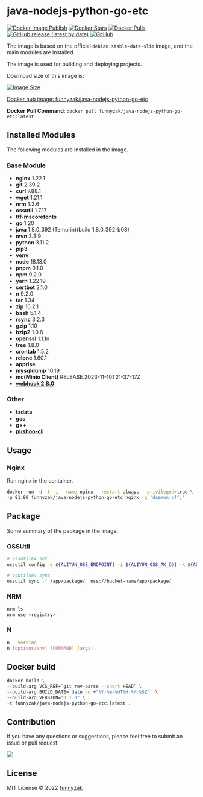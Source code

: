 # java-nodejs-python-go-etc

[![Docker Image Publish](https://github.com/funnyzak/java-nodejs-python-go-etc-docker/actions/workflows/image-publish.yml/badge.svg)](https://github.com/funnyzak/java-nodejs-python-go-etc-docker/actions/workflows/image-publish.yml)
[![Docker Stars][docker-star-image]][repository-url]
[![Docker Pulls][docker-pull-image]][repository-url]
[![GitHub release (latest by date)][latest-release]][repository-url]
[![GitHub][license-image]][repository-url]

The image is based on the official `debian:stable-date-slim` image, and the main modules are installed.

The image is used for building and deploying projects.

Download size of this image is:

[![Image Size][docker-image-size]][docker-hub-url]

[Docker hub image: funnyzak/java-nodejs-python-go-etc][docker-hub-url]

**Docker Pull Command**: `docker pull funnyzak/java-nodejs-python-go-etc:latest`

## Installed Modules

The following modules are installed in the image.

### Base Module

- **nginx** 1.22.1
- **git** 2.39.2
- **curl** 7.88.1
- **wget** 1.21.1
- **nrm** 1.2.6
- **ossutil** 1.7.17
- **ttf-mscorefonts**
- **go** 1.20
- **java** 1.8.0_392 (Temurin)(build 1.8.0_392-b08)
- **mvn** 3.3.9
- **python** 3.11.2
- **pip3**
- **venv**
- **node** 18.13.0
- **pnpm** 9.1.0
- **npm** 9.2.0
- **yarn** 1.22.19
- **certbot** 2.1.0
- **n** 9.2.0
- **tar** 1.34
- **zip** 10.2.1
- **bash** 5.1.4
- **rsync** 3.2.3
- **gzip** 1.10
- **bzip2** 1.0.8
- **openssl** 1.1.1n
- **tree** 1.8.0
- **crontab** 1.5.2
- **rclone** 1.60.1
- **apprise** 
- **mysqldump** 10.19
- **mc(Minio Client)** RELEASE.2023-11-10T21-37-17Z
- **[webhook 2.8.0](https://github.com/adnanh/webhook)**

### Other

- **tzdata**
- **gcc**
- **g++**
- **[pushoo-cli](https://github.com/funnyzak/pushoo-cli)**

## Usage

### Nginx

Run nginx in the container.

```bash
docker run -d -t -i --name nginx --restart always --privileged=true \
-p 81:80 funnyzak/java-nodejs-python-go-etc nginx -g 'daemon off;'
```

## Package

Some summary of the package in the image.

### OSSUtil

```bash
# ossutil64 set
ossutil config -e ${ALIYUN_OSS_ENDPOINT} -i ${ALIYUN_OSS_AK_ID} -k ${ALIYUN_OSS_AK_SID} -L CH

# osutils64 sync
ossutil sync -f /app/package/  oss://bucket-name/app/package/
```

### NRM

```bash
nrm ls
nrm use <registry>
```

### N

```bash
n --version
n [options/env] [COMMAND] [args]
```

## Docker build

```bash
docker build \
--build-arg VCS_REF=`git rev-parse --short HEAD` \
--build-arg BUILD_DATE=`date -u +"%Y-%m-%dT%H:%M:%SZ"` \
--build-arg VERSION="0.1.0" \
-t funnyzak/java-nodejs-python-go-etc:latest .
```

## Contribution

If you have any questions or suggestions, please feel free to submit an issue or pull request.

<a href="https://github.com/funnyzak/java-nodejs-python-go-etc-docker/graphs/contributors">
  <img src="https://contrib.rocks/image?repo=funnyzak/java-nodejs-python-go-etc-docker" />
</a>

## License

MIT License © 2022 [funnyzak](https://github.com/funnyzak)

[build-status-image]: https://github.com/funnyzak/java-nodejs-python-go-etc-docker/actions/workflows/build.yml/badge.svg
[build-status]: https://github.com/funnyzak/java-nodejs-python-go-etc-docker/actions
[repository-url]: https://github.com/funnyzak/java-nodejs-python-go-etc-docker
[license-image]: https://img.shields.io/github/license/funnyzak/java-nodejs-python-go-etc-docker?style=flat-square&logo=github&logoColor=white&label=license
[latest-release]: https://img.shields.io/github/v/release/funnyzak/java-nodejs-python-go-etc-docker
[docker-star-image]: https://img.shields.io/docker/stars/funnyzak/java-nodejs-python-go-etc.svg?style=flat-square
[docker-pull-image]: https://img.shields.io/docker/pulls/funnyzak/java-nodejs-python-go-etc.svg?style=flat-square
[docker-image-size]: https://img.shields.io/docker/image-size/funnyzak/java-nodejs-python-go-etc
[docker-hub-url]: https://hub.docker.com/r/funnyzak/java-nodejs-python-go-etc
